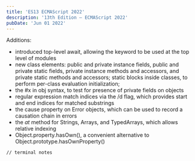 ```yaml
---
title: 'ES13 ECMAScript 2022'
description: '13th Edition – ECMAScript 2022'
pubDate: 'Jun 01 2022'
---
```


Additions:
- introduced top-level await, allowing the keyword to be used at the top level of modules
- new class elements: public and private instance fields, public and private static fields, private instance methods and accessors, and private static methods and accessors; static blocks inside classes, to perform per-class evaluation initialization; 
- the #x in obj syntax, to test for presence of private fields on objects
- regular expression match indices via the /d flag, which provides start and end indices for matched substrings
- the cause property on Error objects, which can be used to record a causation chain in errors
- the <i>at</i> method for Strings, Arrays, and TypedArrays, which allows relative indexing
- Object.property.hasOwn(), a convenient alternative to Object.prototype.hasOwnProperty()

```bash
// terminal notes
```

